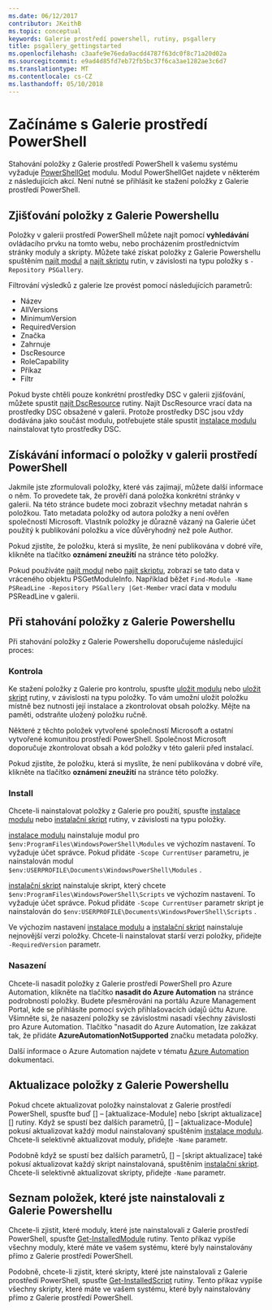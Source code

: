 ```yaml
---
ms.date: 06/12/2017
contributor: JKeithB
ms.topic: conceptual
keywords: Galerie prostředí powershell, rutiny, psgallery
title: psgallery_gettingstarted
ms.openlocfilehash: c3aafe9e76eda9acdd4787f63dc0f8c71a20d02a
ms.sourcegitcommit: e9ad4d85fd7eb72fb5bc37f6ca3ae1282ae3c6d7
ms.translationtype: MT
ms.contentlocale: cs-CZ
ms.lasthandoff: 05/10/2018
---
```

# <a name="get-started-with-the-powershell-gallery"></a>Začínáme s Galerie prostředí PowerShell

Stahování položky z Galerie prostředí PowerShell k vašemu systému vyžaduje [PowerShellGet](/powershell/module/powershellget) modulu. Modul PowerShellGet najdete v některém z následujících akcí. Není nutné se přihlásit ke stažení položky z Galerie prostředí PowerShell.

## <a name="discovering-items-from-the-powershell-gallery"></a>Zjišťování položky z Galerie Powershellu

Položky v galerii prostředí PowerShell můžete najít pomocí **vyhledávání** ovládacího prvku na tomto webu, nebo procházením prostřednictvím stránky moduly a skripty. Můžete také získat položky z Galerie Powershellu spuštěním [najít modul][] a [najít skriptu][] rutin, v závislosti na typu položky s `-Repository PSGallery`.

Filtrování výsledků z galerie lze provést pomocí následujících parametrů:

- Název
- AllVersions
- MinimumVersion
- RequiredVersion
- Značka
- Zahrnuje
- DscResource
- RoleCapability
- Příkaz
- Filtr

Pokud byste chtěli pouze konkrétní prostředky DSC v galerii zjišťování, můžete spustit [najít DscResource] rutiny. Najít DscResource vrací data na prostředky DSC obsažené v galerii.
Protože prostředky DSC jsou vždy dodávána jako součást modulu, potřebujete stále spustit [instalace modulu][] nainstalovat tyto prostředky DSC.

## <a name="learning-about-items-in-the-powershell-gallery"></a>Získávání informací o položky v galerii prostředí PowerShell

Jakmile jste zformulovali položky, které vás zajímají, můžete další informace o něm. To provedete tak, že prověří daná položka konkrétní stránky v galerii. Na této stránce budete moci zobrazit všechny metadat nahrán s položkou. Tato metadata položky od autora položky a není ověřen společností Microsoft. Vlastník položky je důrazně vázaný na Galerie účet použitý k publikování položku a více důvěryhodný než pole Author.

Pokud zjistíte, že položku, která si myslíte, že není publikována v dobré víře, klikněte na tlačítko **oznámení zneužití** na stránce této položky.

Pokud používáte [najít modul][] nebo [najít skriptu][], zobrazí se tato data v vráceného objektu PSGetModuleInfo. Například běžet `Find-Module -Name PSReadLine -Repository PSGallery |Get-Member` vrací data v modulu PSReadLine v galerii.

## <a name="downloading-items-from-the-powershell-gallery"></a>Při stahování položky z Galerie Powershellu

Při stahování položky z Galerie Powershellu doporučujeme následující proces:

### <a name="inspect"></a>Kontrola

Ke stažení položky z Galerie pro kontrolu, spusťte [uložit modulu][] nebo [uložit skript][] rutiny, v závislosti na typu položky. To vám umožní uložit položku místně bez nutnosti její instalace a zkontrolovat obsah položky. Mějte na paměti, odstraňte uložený položku ručně.

Některé z těchto položek vytvořené společností Microsoft a ostatní vytvořené komunitou prostředí PowerShell.
Společnost Microsoft doporučuje zkontrolovat obsah a kód položky v této galerii před instalací.

Pokud zjistíte, že položku, která si myslíte, že není publikována v dobré víře, klikněte na tlačítko **oznámení zneužití** na stránce této položky.

### <a name="install"></a>Install

Chcete-li nainstalovat položky z Galerie pro použití, spusťte [instalace modulu][] nebo [instalační skript][] rutiny, v závislosti na typu položky.

[instalace modulu][] nainstaluje modul pro `$env:ProgramFiles\WindowsPowerShell\Modules` ve výchozím nastavení.
To vyžaduje účet správce. Pokud přidáte `-Scope CurrentUser` parametru, je nainstalován modul `$env:USERPROFILE\Documents\WindowsPowerShell\Modules` .

[instalační skript][] nainstaluje skript, který chcete `$env:ProgramFiles\WindowsPowerShell\Scripts` ve výchozím nastavení.
To vyžaduje účet správce. Pokud přidáte `-Scope CurrentUser` parametr skript je nainstalován do `$env:USERPROFILE\Documents\WindowsPowerShell\Scripts` .

Ve výchozím nastavení [instalace modulu][] a [instalační skript][] nainstaluje nejnovější verzi položky.
Chcete-li nainstalovat starší verzi položky, přidejte `-RequiredVersion` parametr.

### <a name="deploy"></a>Nasazení

Chcete-li nasadit položky z Galerie prostředí PowerShell pro Azure Automation, klikněte na tlačítko **nasadit do Azure Automation** na stránce podrobností položky. Budete přesměrováni na portálu Azure Management Portal, kde se přihlásíte pomocí svých přihlašovacích údajů účtu Azure. Všimněte si, že nasazení položky se závislostmi nasadí všechny závislosti pro Azure Automation. Tlačítko "nasadit do Azure Automation, lze zakázat tak, že přidáte **AzureAutomationNotSupported** značku metadata položky.

Další informace o Azure Automation najdete v tématu [Azure Automation](/azure/automation) dokumentaci.

## <a name="updating-items-from-the-powershell-gallery"></a>Aktualizace položky z Galerie Powershellu

Pokud chcete aktualizovat položky nainstalovat z Galerie prostředí PowerShell, spusťte buď [] – [aktualizace-Module] nebo [skript aktualizace] [] rutiny. Když se spustí bez dalších parametrů, [] – [aktualizace-Module] pokusí aktualizovat každý modul nainstalovaný spuštěním [instalace modulu][]. Chcete-li selektivně aktualizovat moduly, přidejte `-Name` parametr.

Podobně když se spustí bez dalších parametrů, [] – [skript aktualizace] také pokusí aktualizovat každý skript nainstalovaná, spuštěním [instalační skript][]. Chcete-li selektivně aktualizovat skripty, přidejte `-Name` parametr.

## <a name="list-items-that-you-have-installed-from-the-powershell-gallery"></a>Seznam položek, které jste nainstalovali z Galerie Powershellu

Chcete-li zjistit, které moduly, které jste nainstalovali z Galerie prostředí PowerShell, spusťte [Get-InstalledModule][] rutiny. Tento příkaz vypíše všechny moduly, které máte ve vašem systému, které byly nainstalovány přímo z Galerie prostředí PowerShell.

Podobně, chcete-li zjistit, které skripty, které jste nainstalovali z Galerie prostředí PowerShell, spusťte [Get-InstalledScript][] rutiny. Tento příkaz vypíše všechny skripty, které máte ve vašem systému, které byly nainstalovány přímo z Galerie prostředí PowerShell.

[najít DscResource]: /powershell/module/powershellget/Find-DscResource
[najít modul]: /powershell/module/powershellget/Find-Module
[najít skriptu]: /powershell/module/powershellget/Find-Script
[Get-InstalledModule]: /powershell/module/powershellget/Get-InstalledModule
[Get-InstalledScript]: /powershell/module/powershellget/Get-InstalledScript
[instalace modulu]: /powershell/module/powershellget/Install-Module
[instalační skript]: /powershell/module/powershellget/Install-Script
[Publish-Module]: /powershell/module/powershellget/Publish-Module
[Publish-Script]: /powershell/module/powershellget/Publish-Script
[Register-PSRepository]: /powershell/module/powershellget/Register-Repository
[uložit modulu]: /powershell/module/powershellget/Save-Module
[uložit skript]: /powershell/module/powershellget/Save-Script